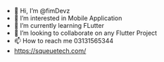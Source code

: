 - 👋 Hi, I’m @fimDevz
- 👀 I’m interested in Mobile Application
- 🌱 I’m currently learning FLutter
- 💞️ I’m looking to collaborate on any Flutter Project
- 📫 How to reach me 03131565344
- https://squeuetech.com/

<!---
fimDevz/fimDevz is a ✨ special ✨ repository because its `README.md` (this file) appears on your GitHub profile.
You can click the Preview link to take a look at your changes.
--->
